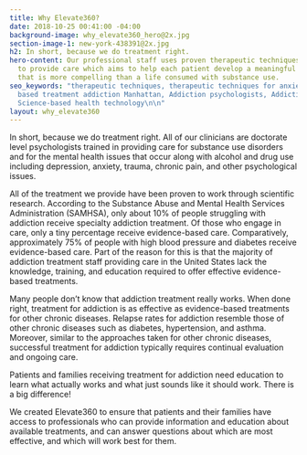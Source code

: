 ```yaml
---
title: Why Elevate360?
date: 2018-10-25 00:41:00 -04:00
background-image: why_elevate360_hero@2x.jpg
section-image-1: new-york-438391@2x.jpg
h2: In short, because we do treatment right.
hero-content: Our professional staff uses proven therapeutic techniques and technology
  to provide care which aims to help each patient develop a meaningful life in recovery
  that is more compelling than a life consumed with substance use.
seo_keywords: "therapeutic techniques, therapeutic techniques for anxiety, evidence
  based treatment addiction Manhattan, Addiction psychologists, Addiction experts,
  Science-based health technology\n\n"
layout: why_elevate360
---
```


In short, because we do treatment right. All of our clinicians are doctorate level psychologists trained in providing care for substance use disorders and for the mental health issues that occur along with alcohol and drug use including depression, anxiety, trauma, chronic pain, and other psychological issues.   

All of the treatment we provide have been proven to work through scientific research.  According to the Substance Abuse and Mental Health Services Administration (SAMHSA), only about 10% of people struggling with addiction receive specialty addiction treatment.  Of those who engage in care, only a tiny percentage receive evidence-based care.  Comparatively, approximately 75% of people with high blood pressure and diabetes receive evidence-based care. Part of the reason for this is that the majority of addiction treatment staff providing care in the United States lack the knowledge, training, and education required to offer effective evidence-based treatments.

Many people don’t know that addiction treatment really works. When done right, treatment for addiction is as effective as evidence-based treatments for other chronic diseases. Relapse rates for addiction resemble those of other chronic diseases such as diabetes, hypertension, and asthma. Moreover, similar to the approaches taken for other chronic diseases, successful treatment for addiction typically requires continual evaluation and ongoing care.

Patients and families receiving treatment for addiction need education to learn what actually works and what just sounds like it should work. There is a big difference!

We created Elevate360 to ensure that patients and their families have access to professionals who can provide information and education about available treatments, and can answer questions about which are most effective, and which will work best for them.